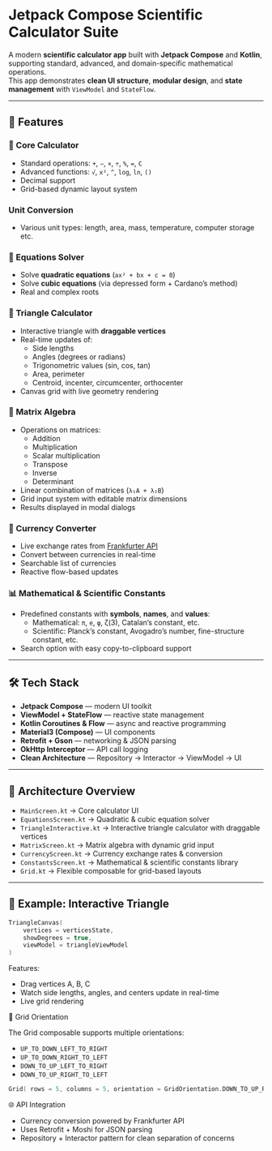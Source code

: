 # Jetpack Compose Scientific Calculator Suite

A modern **scientific calculator app** built with **Jetpack Compose** and **Kotlin**, supporting standard, advanced, and domain-specific mathematical operations.  
This app demonstrates **clean UI structure**, **modular design**, and **state management** with `ViewModel` and `StateFlow`.

---

## 📱 Features

### 🔢 Core Calculator
- Standard operations: `+`, `−`, `×`, `÷`, `%`, `=`, `C`
- Advanced functions: `√`, `x²`, `^`, `log`, `ln`, `()`
- Decimal support
- Grid-based dynamic layout system

### Unit Conversion
- Various unit types: length, area, mass, temperature, computer storage etc.

### 🧮 Equations Solver
- Solve **quadratic equations** (`ax² + bx + c = 0`)
- Solve **cubic equations** (via depressed form + Cardano’s method)
- Real and complex roots

### 📐 Triangle Calculator
- Interactive triangle with **draggable vertices**
- Real-time updates of:
  - Side lengths
  - Angles (degrees or radians)
  - Trigonometric values (sin, cos, tan)
  - Area, perimeter
  - Centroid, incenter, circumcenter, orthocenter
- Canvas grid with live geometry rendering

### 🔢 Matrix Algebra
- Operations on matrices:
  - Addition
  - Multiplication
  - Scalar multiplication
  - Transpose
  - Inverse
  - Determinant
- Linear combination of matrices (`λ₁A + λ₂B`)
- Grid input system with editable matrix dimensions
- Results displayed in modal dialogs

### 💱 Currency Converter
- Live exchange rates from [Frankfurter API](https://www.frankfurter.app/)  
- Convert between currencies in real-time
- Searchable list of currencies
- Reactive flow-based updates

### 📊 Mathematical & Scientific Constants
- Predefined constants with **symbols**, **names**, and **values**:
  - Mathematical: `π`, `e`, `φ`, ζ(3), Catalan’s constant, etc.
  - Scientific: Planck’s constant, Avogadro’s number, fine-structure constant, etc.
- Search option with easy copy-to-clipboard support

---

## 🛠 Tech Stack

- **Jetpack Compose** — modern UI toolkit  
- **ViewModel + StateFlow** — reactive state management  
- **Kotlin Coroutines & Flow** — async and reactive programming  
- **Material3 (Compose)** — UI components  
- **Retrofit + Gson** — networking & JSON parsing  
- **OkHttp Interceptor** — API call logging  
- **Clean Architecture** — Repository → Interactor → ViewModel → UI  

---

## 🚀 Architecture Overview

- `MainScreen.kt` → Core calculator UI  
- `EquationsScreen.kt` → Quadratic & cubic equation solver  
- `TriangleInteractive.kt` → Interactive triangle calculator with draggable vertices  
- `MatrixScreen.kt` → Matrix algebra with dynamic grid input  
- `CurrencyScreen.kt` → Currency exchange rates & conversion  
- `ConstantsScreen.kt` → Mathematical & scientific constants library  
- `Grid.kt` → Flexible composable for grid-based layouts  

---

## 🎨 Example: Interactive Triangle

```kotlin
TriangleCanvas(
    vertices = verticesState,
    showDegrees = true,
    viewModel = triangleViewModel
)
```
Features:
- Drag vertices A, B, C
- Watch side lengths, angles, and centers update in real-time
- Live grid rendering

🔄 Grid Orientation

The Grid composable supports multiple orientations:
- `UP_TO_DOWN_LEFT_TO_RIGHT`
- `UP_TO_DOWN_RIGHT_TO_LEFT`
- `DOWN_TO_UP_LEFT_TO_RIGHT`
- `DOWN_TO_UP_RIGHT_TO_LEFT`
```kotlin
Grid( rows = 5, columns = 5, orientation = GridOrientation.DOWN_TO_UP_RIGHT_TO_LEFT, content = operationsGrid(...) )
```

🌐 API Integration

- Currency conversion powered by Frankfurter API
- Uses Retrofit + Moshi for JSON parsing
- Repository + Interactor pattern for clean separation of concerns
